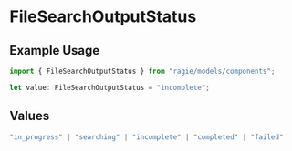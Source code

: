 # FileSearchOutputStatus

## Example Usage

```typescript
import { FileSearchOutputStatus } from "ragie/models/components";

let value: FileSearchOutputStatus = "incomplete";
```

## Values

```typescript
"in_progress" | "searching" | "incomplete" | "completed" | "failed"
```